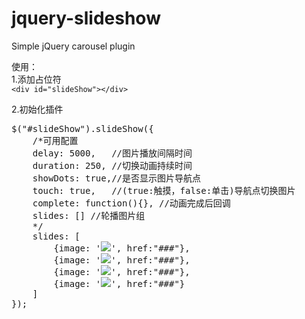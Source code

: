 # jquery-slideshow
Simple jQuery carousel plugin

使用：  
1.添加占位符  
`<div id="slideShow"></div>`  
  
2.初始化插件 
<pre>
$("#slideShow").slideShow({
    /*可用配置
    delay: 5000,   //图片播放间隔时间
    duration: 250, //切换动画持续时间
    showDots: true,//是否显示图片导航点
    touch: true,   //(true:触摸，false:单击)导航点切换图片
    complete: function(){}, //动画完成后回调
    slides: [] //轮播图片组
    */
    slides: [
    	{image: '<img src="#">', href:"###"},
        {image: '<img src="#">', href:"###"},
        {image: '<img src="#">', href:"###"},
        {image: '<img src="#">', href:"###"}
    ]
});
</pre>